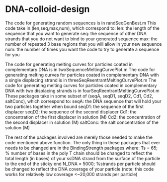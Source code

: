 # DNA-colloid-design

The code for generating random sequences is in randSeqGenBest.m
This code take in (len,seq,max,num), which correspond to:
len: the length of the sequence that you want to generate
seq: the sequence of other DNA strands that you do not want to bind to your generated sequence
max: the number of repeated 3 base regions that you will allow in your new sequence
num: the number of times you want the code to try to generate a sequence for you

The code for generating melting curves for particles coated in complementary DNA is in twoSequenceMeltingCurvePlot.m
The code for generating melting curves for particles coated in complementary DNA with a single displacing strand is in threeSeqReentrantMeltingCurvePlot.m
The code for generating melting curves for particles coated in complementary DNA with two displacing strands is in fourSeqReentrantMeltingCurvePlot.m
These packages take in some subset of (seqA, seqD1, seqD2, Cd1, Cd2, saltConc), which correspond to:
seqA: the DNA sequence that will hold your two particles together when bound
seqD1: the sequence of the first displacer
seqD2: the sequence of the second displacer
Cd1: the concentration of the first displacer in solution (M)
Cd2: the concentration of the second displacer in solution (M)
saltConc: the salt concentration of the solution (M)

The rest of the packages involved are merely those needed to make the code mentioned above function.
The only thing in these packages that ever needs to be changed are in the BindingStrength packages where:
Ts = 65; % number of bases in the poly T chain
should be changed to reflect the total length (in bases) of your ssDNA strand from the surface of the particle to the end of the sticky end
N_DNA = 5000; %strands per particle
should be changed to reflect the DNA coverage of your particle (note: this code works for relatively low coverage <~20,000 strands per particle)
